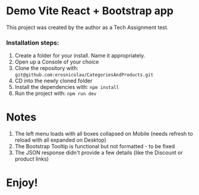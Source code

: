 # Demo Vite React + Bootstrap app

This project was created by the author as a Tech Assignment test.

### Installation steps:
1. Create a folder for your install. Name it appropriately.
2. Open up a Console of your choice
3. Clone the repository with:
	`git@github.com:erosnicolau/CategoriesAndProducts.git`
4. CD into the newly cloned folder
5. Install the dependencies with:
	`npm install`
6. Run the project with:
	`npm run dev`
  
# Notes
1. The left menu loads with all boxes collapsed on Mobile (needs refresh to reload with all expanded on Desktop)
2. The Bootstrap Tooltip is functional but not formatted - to be fixed
3. The JSON response didn't provide a few details (like the Discount or product links)

# Enjoy!
